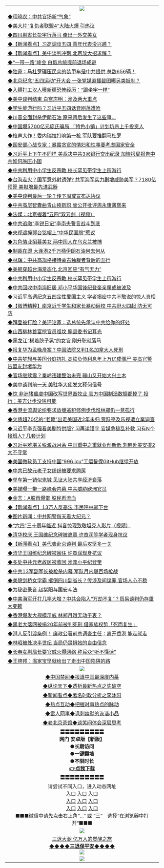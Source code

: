 <table>
  <tr>
    <td align=center><img src="https://github.com/gyhhx/image-upload/blob/master/3.jpg" /></td>
  </tr>
  <tr>
<td align=left>
<a href="https://ctbtfdoocixoa.global.ssl.fastly.net/oo.aspx?name=c1033242&key=ofejcfaxcltk&from=gy">◆程晓农：中共官场新“气象”</a><br/></td>
  </tr>
  <tr>
<td align=left>
<a href="https://ctbtfdoocixoa.global.ssl.fastly.net/oo.aspx?name=c1033375&key=ofejcfaxcltk&from=gy">◆美大片“复仇者联盟4”大陆火爆 引热议</a><br/></td>
 </tr>
  <tr>
<td align=left>
<a href="http://ctbtfdoocixoa.global.ssl.fastly.net/oo.aspx?name=c1033417&key=ofejcfaxcltk&from=gy">◆四川副省长彭宇行落马 牵出一外交美女</a><br/></td>
 </tr>
   <tr>
<td align=left>
<a href="http://ctbtfdoocixoa.global.ssl.fastly.net/oo.aspx?name=c1033380&key=ofejcfaxcltk&from=gy">◆【新闻看点】习高调谈五四 青年代表没兴趣？</a><br/></td>
   </tr> 
  <tr>
<td align=left>
<a href="http://ctbtfdoocixoa.global.ssl.fastly.net/oo.aspx?name=c1033358&key=ofejcfaxcltk&from=gy">◆【新闻看点】美中谈判冲刺 北京放大招求解？</a><br/></td>
  </tr> 
 <tr>
<td align=left>
<a href="http://ctbtfdoocixoa.global.ssl.fastly.net/oo.aspx?name=c1033416&key=ofejcfaxcltk&from=gy">◆“一带一路”峰会 白俄总统提前退场成谜</a><br/>
</td>
   </tr>
 <tr>
<td align=left>
<a href="http://ctbtfdoocixoa.global.ssl.fastly.net/oo.aspx?name=c1033334&key=ofejcfaxcltk&from=gy">◆独家：马杜罗碾压民众的装甲车是中共提供 总数656辆！</a><br/>
</td>
   </tr>
 <tr>
<td align=left>
<a href="http://ctbtfdoocixoa.global.ssl.fastly.net/oo.aspx?name=c1033286&key=ofejcfaxcltk&from=gy">◆北京纪念“五四运动”开大会 一张党媒直播截图曝另类抵制？</a><br/></td>
  </tr>
  <tr>
<td align=left>
<a href="http://ctbtfdoocixoa.global.ssl.fastly.net/oo.aspx?name=c1033112&key=ofejcfaxcltk&from=gy">◆入疆打工汉人曝新疆恐怖经历：“跟坐牢一样”</a><br/></td>
 </tr>
   <tr>
<td align=left>
<a href="http://ctbtfdoocixoa.global.ssl.fastly.net/oo.aspx?name=c1033335&key=ofejcfaxcltk&from=gy">◆美中谈判结束 白宫声明：涉及两大重点</a><br/>
</td>
   </tr>
 <tr>
<td align=left>
<a href="http://ctbtfdoocixoa.global.ssl.fastly.net/oo.aspx?name=c1033316&key=ofejcfaxcltk&from=gy">◆学生能游行吗？习近平五四话音刚落遭呛</a><br/></td>
  </tr>
  <tr>
<td align=left>
<a href="http://ctbtfdoocixoa.global.ssl.fastly.net/oo.aspx?name=c1033339&key=ofejcfaxcltk&from=gy">◆川普全面封杀伊朗石油 原来背后发生了这些事…</a><br/></td>
 </tr>
  <tr>
<td align=left>
<a href="http://ctbtfdoocixoa.global.ssl.fastly.net/oo.aspx?name=c1033341&key=ofejcfaxcltk&from=gy">◆中国爆5700亿元庞氏骗局 「特色小镇」计划坑杀上千投资人</a><br/></td>
 </tr>
   <tr>
<td align=left>
<a href="http://ctbtfdoocixoa.global.ssl.fastly.net/oo.aspx?name=c1033065&key=ofejcfaxcltk&from=gy">◆枪声大作！委内瑞拉打响第一枪 军队要推翻马杜罗</a><br/></td>
   </tr> 
  <tr>
<td align=left>
<a href="http://ctbtfdoocixoa.global.ssl.fastly.net/oo.aspx?name=c1033274&key=ofejcfaxcltk&from=gy">◆国安部心战专家：暴露贪官的情妇和性事要考虑国家安全</a><br/></td>
  </tr> 
 <tr>
<td align=left>
<a href="http://ctbtfdoocixoa.global.ssl.fastly.net/oo.aspx?name=c1033305&key=ofejcfaxcltk&from=gy">◆习近平上下午不同样 美裁决中共3家银行交出纪录 加情报局报告中共如何施压小国</a><br/>
</td>
   </tr>
 <tr>
<td align=left>
<a href="http://ctbtfdoocixoa.global.ssl.fastly.net/oo.aspx?name=c1033133&key=ofejcfaxcltk&from=gy">◆中共利用中小学生反宗教 校长罕见带学生上街游行</a><br/>
</td>
   </tr>
 <tr>
<td align=left>
<a href="http://ctbtfdoocixoa.global.ssl.fastly.net/oo.aspx?name=c1033330&key=ofejcfaxcltk&from=gy">◆台海走火？国军意外射诱弹? 共军海军实力剧增威胁美军？7180亿预算 美拟增最先进武器</a><br/></td>
  </tr>
  <tr>
<td align=left>
<a href="http://ctbtfdoocixoa.global.ssl.fastly.net/oo.aspx?name=c1033407&key=ofejcfaxcltk&from=gy">◆美中谈判最后一轮？传下周或宣布达协议</a><br/></td>
 </tr>
   <tr>
<td align=left>
<a href="http://ctbtfdoocixoa.global.ssl.fastly.net/oo.aspx?name=c1033287&key=ofejcfaxcltk&from=gy">◆中共高层智囊曲青山换新职 曾公开批评周永康薄熙来</a><br/>
</td>
   </tr>
 <tr>
<td align=left>
<a href="http://ctbtfdoocixoa.global.ssl.fastly.net/oo.aspx?name=c1033208&key=ofejcfaxcltk&from=gy">◆法媒：北京握着“五四”双刃剑（视频）</a><br/>
</td>
   </tr>
<tr>
<td align=left>
<a href="https://ctbtfdoocixoa.global.ssl.fastly.net/oo.aspx?name=c1033296&key=ofejcfaxcltk&from=gy">◆中共追缴"李锐日记"李南央誓言战斗到底</a><br/>
</td>       
  <tr>
<td align=left>
<a href="https://ctbtfdoocixoa.global.ssl.fastly.net/oo.aspx?name=c1033160&key=ofejcfaxcltk&from=gy">◆央视遮掩郭台铭帽上“中华民国旗”惹议</a><br/></td>
  </tr>
  <tr>
<td align=left>
<a href="https://ctbtfdoocixoa.global.ssl.fastly.net/oo.aspx?name=c1033131&key=ofejcfaxcltk&from=gy">◆为色情业招募美女 两中国人在乌克兰被捕</a><br/></td>
 </tr>
  <tr>
<td align=left>
<a href="http://ctbtfdoocixoa.global.ssl.fastly.net/oo.aspx?name=c1033158&key=ofejcfaxcltk&from=gy">◆制裁在即 大连港2千万桶伊朗石油何去何从</a><br/></td>
 </tr>
   <tr>
<td align=left>
<a href="http://ctbtfdoocixoa.global.ssl.fastly.net/oo.aspx?name=c1033132&key=ofejcfaxcltk&from=gy">◆林辉：中共高规格接待蒙古独裁者背后的丑行</a><br/></td>
   </tr> 
  <tr>
<td align=left>
<a href="http://ctbtfdoocixoa.global.ssl.fastly.net/oo.aspx?name=c1033097&key=ofejcfaxcltk&from=gy">◆美舰穿越台海常态化 北京回应“有气无力”</a><br/></td>
  </tr> 
 <tr>
<td align=left>
<a href="http://ctbtfdoocixoa.global.ssl.fastly.net/oo.aspx?name=c1033133&key=ofejcfaxcltk&from=gy">◆中共利用中小学生反宗教 校长罕见带学生上街游行</a><br/>
</td>
   </tr>
 <tr>
<td align=left>
<a href="http://ctbtfdoocixoa.global.ssl.fastly.net/oo.aspx?name=c1033035&key=ofejcfaxcltk&from=gy">◆中共回收中南海旧居 邓小平华国锋纪登奎亲属或被波及</a><br/>
</td>
   </tr>
 <tr>
<td align=left>
<a href="http://ctbtfdoocixoa.global.ssl.fastly.net/oo.aspx?name=c1033072&key=ofejcfaxcltk&from=gy">◆习近平高调纪念五四定性爱国主义 学者揭密中共不敢说的惊人真相</a><br/></td>
  </tr>
  <tr>
<td align=left>
<a href="http://ctbtfdoocixoa.global.ssl.fastly.net/oo.aspx?name=c1032963&key=ofejcfaxcltk&from=gy">◆【微博精粹】南京近千学生和家长暴动砸校 中共野火四起 防无可防 </a><br/></td>
 </tr>
   <tr>
<td align=left>
<a href="http://ctbtfdoocixoa.global.ssl.fastly.net/oo.aspx?name=c1033086&key=ofejcfaxcltk&from=gy">◆拜登被打脸？美评论家：选总统先承认中共给你的好处</a><br/>
</td>
   </tr>
 <tr>
<td align=left>
<a href="http://ctbtfdoocixoa.global.ssl.fastly.net/oo.aspx?name=c1033095&key=ofejcfaxcltk&from=gy">◆山西柳林首富挖官员祖坟 搧县委书记耳光</a><br/></td>
  </tr>
  <tr>
<td align=left>
<a href="http://ctbtfdoocixoa.global.ssl.fastly.net/oo.aspx?name=c1033052&key=ofejcfaxcltk&from=gy">◆黑龙江“横着膀子晃”的女官 刚升职就落马</a><br/></td>
 </tr>
  <tr>
<td align=left>
<a href="http://ctbtfdoocixoa.global.ssl.fastly.net/oo.aspx?name=c1033088&key=ofejcfaxcltk&from=gy">◆报复华为孟晚舟案？中国法院又判1名加拿大人死刑</a><br/></td>
 </tr>
   <tr>
<td align=left>
<a href="http://ctbtfdoocixoa.global.ssl.fastly.net/oo.aspx?name=c1033065&key=ofejcfaxcltk&from=gy">◆中共梦想与美国分庭抗礼 高铁负债利息年上万亿成僵尸 美高官警告盟友封堵华为</a><br/></td>
   </tr> 
  <tr>
<td align=left>
<a href="http://ctbtfdoocixoa.global.ssl.fastly.net/oo.aspx?name=c1033041&key=ofejcfaxcltk&from=gy">◆官场继续震？秦岭违建整治未完 骊山又开始大兴土木</a><br/></td>
  </tr> 
 <tr>
<td align=left>
<a href="http://ctbtfdoocixoa.global.ssl.fastly.net/oo.aspx?name=c1033124&key=ofejcfaxcltk&from=gy">◆美中谈判前一天 美驻华大使发文释何信号</a><br/>
</td>
   </tr>
 <tr>
<td align=left>
<a href="http://ctbtfdoocixoa.global.ssl.fastly.net/oo.aspx?name=c1033071&key=ofejcfaxcltk&from=gy">◆惊 非洲猪瘟虐中国改写世界畜牧业 官方中国制造数据都掉了 投行：美方让步没啥可能</a><br/>
</td>
   </tr>
 <tr>
<td align=left>
<a href="http://ctbtfdoocixoa.global.ssl.fastly.net/oo.aspx?name=c1033146&key=ofejcfaxcltk&from=gy">◆香港主流舆论纷要求放缓逃犯修例步伐惟林郑仍一意孤行</a><br/></td>
  </tr>
  <tr>
<td align=left>
<a href="http://ctbtfdoocixoa.global.ssl.fastly.net/oo.aspx?name=c1033019&key=ofejcfaxcltk&from=gy">◆欠债超70亿的“老赖”出走美国近2年未归 贾跃亭及乐视遭立案调查</a><br/></td>
 </tr>
   <tr>
<td align=left>
<a href="http://ctbtfdoocixoa.global.ssl.fastly.net/oo.aspx?name=c1032936&key=ofejcfaxcltk&from=gy">◆习近平李克强看美剧特供版? 习再读错字 官媒急稿乱补救 习有N个接班人? 几套计划</a><br/>
</td>
   </tr>
 <tr>
<td align=left>
<a href="http://ctbtfdoocixoa.global.ssl.fastly.net/oo.aspx?name=c1033174&key=ofejcfaxcltk&from=gy">◆习近平难堪关税激战月余 中国重中之重就业创新低 刘鹤赴美安排2大不寻常</a><br/>
</td>
   </tr>
<tr>
<td align=left>
<a href="https://ctbtfdoocixoa.global.ssl.fastly.net/oo.aspx?name=c1033147&key=ofejcfaxcltk&from=gy">◆美国微软员工支持中国“996.icu”工运誓保GitHub继续开放</a><br/>
</td>       
  <tr>
<td align=left>
<a href="https://ctbtfdoocixoa.global.ssl.fastly.net/oo.aspx?name=c1032902&key=ofejcfaxcltk&from=gy">◆中共已故元老子女纷纷被要求腾房</a><br/></td>
  </tr>
  <tr>
<td align=left>
<a href="https://ctbtfdoocixoa.global.ssl.fastly.net/oo.aspx?name=c1032887&key=ofejcfaxcltk&from=gy">◆单车第一镇似鬼城 见证大陆共享经济衰落</a><br/></td>
 </tr>
  <tr>
<td align=left>
<a href="http://ctbtfdoocixoa.global.ssl.fastly.net/oo.aspx?name=c1032855&key=ofejcfaxcltk&from=gy">◆美媒曝一带一路峰会内幕 中共威胁欧洲官员</a><br/></td>
 </tr>
   <tr>
<td align=left>
<a href="http://ctbtfdoocixoa.global.ssl.fastly.net/oo.aspx?name=c1032822&key=ofejcfaxcltk&from=gy">◆金言：A股再爆雷 股民再流血</a><br/></td>
   </tr> 
  <tr>
<td align=left>
<a href="http://ctbtfdoocixoa.global.ssl.fastly.net/oo.aspx?name=c1032836&key=ofejcfaxcltk&from=gy">◆【新闻看点】13万人反恶法 市民呼林郑下台</a><br/></td>
  </tr> 
 <tr>
<td align=left>
<a href="http://ctbtfdoocixoa.global.ssl.fastly.net/oo.aspx?name=c1032838&key=ofejcfaxcltk&from=gy">◆图片新闻：中共网警每天看大纪元？</a><br/>
</td>
   </tr>
 <tr>
<td align=left>
<a href="http://ctbtfdoocixoa.global.ssl.fastly.net/oo.aspx?name=c1032770&key=ofejcfaxcltk&from=gy">◆“六四”三十周年临近 抖音惊现致敬坦克人影片（视频）</a><br/>
</td>
   </tr>
 <tr>
<td align=left>
<a href="http://ctbtfdoocixoa.global.ssl.fastly.net/oo.aspx?name=c1032758&key=ofejcfaxcltk&from=gy">◆清华校庆 王国维纪念碑被遮罩 许章润等学者现身抗议</a><br/></td>
  </tr>
  <tr>
<td align=left>
<a href="http://ctbtfdoocixoa.global.ssl.fastly.net/oo.aspx?name=c1032898&key=ofejcfaxcltk&from=gy">◆【新闻看点】美代表赴京谈判 最后攻坚多一关</a><br/></td>
 </tr>
   <tr>
<td align=left>
<a href="http://ctbtfdoocixoa.global.ssl.fastly.net/oo.aspx?name=c1032805&key=ofejcfaxcltk&from=gy">◆清华王国维纪念碑被围住 许章润现身抗议</a><br/>
</td>
   </tr>
 <tr>
<td align=left>
<a href="http://ctbtfdoocixoa.global.ssl.fastly.net/oo.aspx?name=c1032732&key=ofejcfaxcltk&from=gy">◆多处中共元老故居被收回 涉邓小平纪登奎</a><br/></td>
  </tr>
  <tr>
<td align=left>
<a href="http://ctbtfdoocixoa.global.ssl.fastly.net/oo.aspx?name=c1032458&key=ofejcfaxcltk&from=gy">◆中共13军副军长被枪杀内幕 军队月内爆百场枪战</a><br/></td>
 </tr>
  <tr>
<td align=left>
<a href="http://ctbtfdoocixoa.global.ssl.fastly.net/oo.aspx?name=c1032787&key=ofejcfaxcltk&from=gy">◆美貌剑桥女学霸 撂倒四川副省长？传涉及间谍罪 官场人心不稳</a><br/></td>
 </tr>
   <tr>
<td align=left>
<a href="http://ctbtfdoocixoa.global.ssl.fastly.net/oo.aspx?name=c1032759&key=ofejcfaxcltk&from=gy">◆为秘密录音 赵紫阳与国安斗法</a><br/></td>
   </tr> 
  <tr>
<td align=left>
<a href="http://ctbtfdoocixoa.global.ssl.fastly.net/oo.aspx?name=c1032762&key=ofejcfaxcltk&from=gy">◆中美海军开打几率大增？中共会陷入“万劫不复”？贸易谈判仍存重大变数</a><br/></td>
  </tr> 
 <tr>
<td align=left>
<a href="http://ctbtfdoocixoa.global.ssl.fastly.net/oo.aspx?name=c1032884&key=ofejcfaxcltk&from=gy">◆香港爆发大规模示威 林郑月娥无动于衷？</a><br/>
</td>
   </tr>
 <tr>
<td align=left>
<a href="http://ctbtfdoocixoa.global.ssl.fastly.net/oo.aspx?name=c1032885&key=ofejcfaxcltk&from=gy">◆黑老大落网被揭20年前被判死刑 借家族权势「死而复生」</a><br/>
</td>
   </tr>
 <tr>
<td align=left>
<a href="http://ctbtfdoocixoa.global.ssl.fastly.net/oo.aspx?name=c1032815&key=ofejcfaxcltk&from=gy">◆港人反引渡条例！ 廉政公署前总调查主任：离开香港 能走就走</a><br/></td>
  </tr>
  <tr>
<td align=left>
<a href="http://ctbtfdoocixoa.global.ssl.fastly.net/oo.aspx?name=c1032897&key=ofejcfaxcltk&from=gy">◆林昭被处决半世纪 当局仍畏惧她的自由信念</a><br/></td>
 </tr>
   <tr>
<td align=left>
<a href="http://ctbtfdoocixoa.global.ssl.fastly.net/oo.aspx?name=c1032783&key=ofejcfaxcltk&from=gy">◆长春女副局长耍官威火爆网络 称民众“听不懂话”</a><br/>
</td>
   </tr>
 <tr>
<td align=left>
<a href="http://ctbtfdoocixoa.global.ssl.fastly.net/oo.aspx?name=c1032918&key=ofejcfaxcltk&from=gy">◆王德邦：温家宝早就给出了走出中国陷阱的路</a><br/>
</td>
   </tr>
  <tr>
    <td align=center><img src="https://github.com/gyhhx/image-upload/blob/master/2.jpg" /></td>
  </tr>
  <tr>
  <td align=center>
<a href="http://ctbtfdoocixoa.global.ssl.fastly.net/oo.aspx?name=c816860&key=ofejcfaxcltk&from=gy&tag=99733110">◆中国禁闻◆报道中国最深度内幕</a><br/>
   </tr>
  <tr>
     <td align=center>
<a href="http://ctbtfdoocixoa.global.ssl.fastly.net/oo.aspx?name=c816855&key=ofejcfaxcltk&from=gy&tag=997110">◆纵论天下◆透析最新热点之陈破空</a><br/>
   </tr>
   <tr>
      <td align=center>
<a href="http://ctbtfdoocixoa.global.ssl.fastly.net/oo.aspx?name=c838308&key=ofejcfaxcltk&from=gy&tag=9973110">◆新闻看点◆著名时政分析之李沐阳</a><br/>
   </tr>
   <tr>
     <td align=center>
<a href="http://ctbtfdoocixoa.global.ssl.fastly.net/oo.aspx?name=c816852&key=ofejcfaxcltk&from=gy&tag=9733110">◆热点互动◆把握时事热点的脉动</a><br/>
   </tr>
   <tr>
      <td align=center>
<a href="http://ctbtfdoocixoa.global.ssl.fastly.net/oo.aspx?name=c816694&key=ofejcfaxcltk&from=gy&tag=93310">◆雷人网事◆讽刺幽默的诙谐小品</a><br/>
   </tr>
   <tr>
    <td align=center>
<a href="http://ctbtfdoocixoa.global.ssl.fastly.net/oo.aspx?name=c816650&key=ofejcfaxcltk&from=gy&tag=9973110">◆老北京茶馆◆谈笑间体会深层思考</a><br/>
   </tr>
   <tr>
    <td align=center>
 <b>〓〓〓〓〓〓〓〓〓<br/>网门 安卓版【新版】<br/> ●长期访问<br/> ●一键翻墙<br/>  ●不限时长<br/> 
 <a href="https://share.weiyun.com/5t5Ch7c">👉<b>点我下载</a><br/>〓〓〓〓〓〓〓〓〓<br/>
    </td>
    </tr>
   <tr>
    <td align=center>请尝试不同入口，进入动态网址<br/>
      <a href="https://s3.us-east-2.amazonaws.com/ogateo/show.htm">入口</a>
      <a href="https://s3.ca-central-1.amazonaws.com/ogatec/show.htm">入口</a>
      <a href="https://s3.ap-southeast-2.amazonaws.com/ogatey/show.htm">入口</a><br/>
      <a href="https://s3.ap-northeast-2.amazonaws.com/ogates/show.htm">入口</a>
      <a href="https://s3.eu-central-1.amazonaws.com/ogatef/show.htm">入口</a>
      <a href="https://s3.ap-south-1.amazonaws.com/ogatem/show.htm">入口</a><br/>
      <a href="https://s3-us-west-1.amazonaws.com/ogaten/show.htm">入口</a>
      <a href="https://s3.eu-west-2.amazonaws.com/ogatel/show.htm">入口</a>
      <a href="https://s3.ap-northeast-1.amazonaws.com/ogatet/show.htm">入口</a><br/>
      ■■■微信中请先点击右上角“...” 或 “三”　选择“在浏览器中打开”■■■<b><br/>
    </td>
  </tr>
  <tr>
    <td align=center><img src="https://github.com/gyhhx/image-upload/blob/master/3.jpg" /> </td>
</tr>
  <tr>  
  <td align=center>
  <a href="http://ctbtfdoocixoa.global.ssl.fastly.net/oo.aspx?name=c894205&key=ofejcfaxcltk&from=gy&tag=9973110">三退大潮 亿万人的觉醒之旅</a><br/>
      <a href="http://ctbtfdoocixoa.global.ssl.fastly.net/oo.aspx?name=ogQuit.aspx&key=ofejcfaxcltk&from=gy"><b>◆◆◆◆三退保平安◆◆◆◆<br/></a>
      <img src="https://github.com/gyhhx/image-upload/blob/master/3t.jpg" /><br/>
      </td>
  </tr>
   <tr>
    <td align=center><img src="https://raw.githubusercontent.com/oGate2/Up/master/oGate_640.jpg"/></td>
  </tr>
</table>


